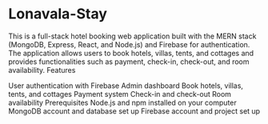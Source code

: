 # Lonavala-Stay

This is a full-stack hotel booking web application built with the MERN stack (MongoDB, Express, React, and Node.js)
and Firebase for authentication. The application allows users to book hotels, villas, tents, and cottages and
provides functionalities such as payment, check-in, check-out, and room availability.
Features

User authentication with Firebase
Admin dashboard
Book hotels, villas, tents, and cottages
Payment system
Check-in and check-out
Room availability
Prerequisites
Node.js and npm installed on your computer
MongoDB account and database set up
Firebase account and project set up

